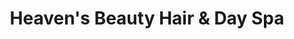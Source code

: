 ---
title: "Heaven's Beauty Hair & Day Spa"
url: /downers-grove/heavens-beauty-hair-und-day-spa/
shop: Friseur
---